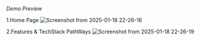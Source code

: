 *Demo Preview*

1.Home Page
![Screenshot from 2025-01-18 22-26-16](https://github.com/user-attachments/assets/b824c0aa-1fcc-40ae-8b9e-c27aa9826716)



2.Features & TechStack PathWays
![Screenshot from 2025-01-18 22-26-19](https://github.com/user-attachments/assets/9f7fa6a4-32dc-42b3-9562-63ba135e8b06)


